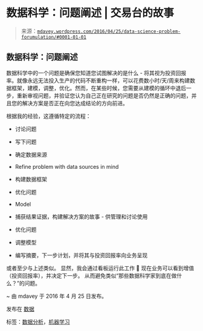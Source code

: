 <!--yml

category: 未分类

date: 2024-05-18 05:33:28

-->

# 数据科学：问题阐述 | 交易台的故事

> 来源：[`mdavey.wordpress.com/2016/04/25/data-science-problem-forumulation/#0001-01-01`](https://mdavey.wordpress.com/2016/04/25/data-science-problem-forumulation/#0001-01-01)

## 数据科学：问题阐述

数据科学中的一个问题是确保您知道您试图解决的是什么 - 将其视为投资回报率。就像永远无法投入生产的代码不断重构一样，可以花费数小时/天/周来构建数据框架，建模，调整，优化。然而，在某些时候，您需要从建模的循环中退后一步，重新审视问题，并验证您认为自己正在研究的问题是否仍然是正确的问题，并且您的解决方案是否正在向您达成结论的方向前进。

根据我的经验，这遵循特定的流程：

+   讨论问题

+   写下问题

+   确定数据来源

+   Refine problem with data sources in mind

+   构建数据框架

+   优化问题

+   Model

+   捕获结果证据，构建解决方案的故事 - 供管理和讨论使用

+   优化问题

+   调整模型

+   编写摘要，下一步计划，并将其与投资回报率向业务呈现

或者至少与上述类似。 显然，我会通过看板运行此工作 🙂 现在业务可以看到增值（投资回报率），并决定下一步。 从而避免类似“那些数据科学家到底在做什么？”的问题。

~ 由 mdavey 于 2016 年 4 月 25 日发布。

发布在 [数据](https://mdavey.wordpress.com/category/data/)

标签：[数据分析](https://mdavey.wordpress.com/tag/dataanalysis/)，[机器学习](https://mdavey.wordpress.com/tag/machinelearning/)
